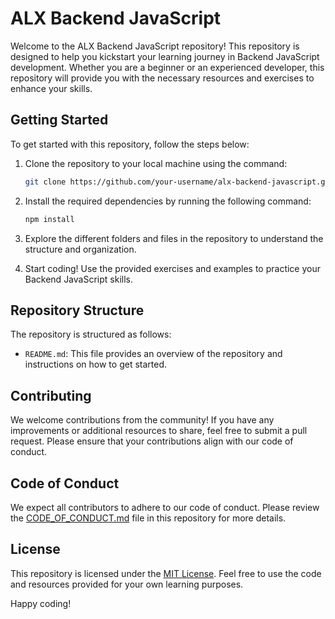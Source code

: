 # ALX Backend JavaScript

Welcome to the ALX Backend JavaScript repository! This repository is designed to help you kickstart your learning journey in Backend JavaScript development. Whether you are a beginner or an experienced developer, this repository will provide you with the necessary resources and exercises to enhance your skills.

## Getting Started

To get started with this repository, follow the steps below:

1. Clone the repository to your local machine using the command:

    ```bash
    git clone https://github.com/your-username/alx-backend-javascript.git
    ```

2. Install the required dependencies by running the following command:

    ```bash
    npm install
    ```

3. Explore the different folders and files in the repository to understand the structure and organization.

4. Start coding! Use the provided exercises and examples to practice your Backend JavaScript skills.

## Repository Structure

The repository is structured as follows:

<!-- - `exercises/`: This folder contains a collection of exercises to practice different concepts in Backend JavaScript.

- `examples/`: This folder contains example code snippets and projects that demonstrate various Backend JavaScript techniques.

- `resources/`: This folder contains additional resources such as articles, tutorials, and documentation to supplement your learning. -->

- `README.md`: This file provides an overview of the repository and instructions on how to get started.

## Contributing

We welcome contributions from the community! If you have any improvements or additional resources to share, feel free to submit a pull request. Please ensure that your contributions align with our code of conduct.

## Code of Conduct

We expect all contributors to adhere to our code of conduct. Please review the [CODE_OF_CONDUCT.md](./CODE_OF_CONDUCT.md) file in this repository for more details.

## License

This repository is licensed under the [MIT License](./LICENSE). Feel free to use the code and resources provided for your own learning purposes.

Happy coding!
